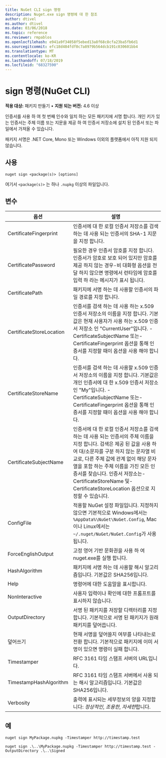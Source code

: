 ```yaml
---
title: NuGet CLI sign 명령
description: Nuget.exe sign 명령에 대 한 참조
author: dtivel
ms.author: dtivel
ms.date: 03/06/2018
ms.topic: reference
ms.reviewer: rmpablos
ms.openlocfilehash: e941a9f34058f5ebed13a8f68c8cfa23ba5fb6d1
ms.sourcegitcommit: efc18d484fdf0c7a8979b564dcb191c030601bb4
ms.translationtype: MT
ms.contentlocale: ko-KR
ms.lasthandoff: 07/18/2019
ms.locfileid: "68327590"
---
```

# <a name="sign-command-nuget-cli"></a>sign 명령(NuGet CLI)

**적용 대상:** 패키지 만들기 &bullet; **지원 되는 버전:** 4.6 이상

인증서를 사용 하 여 첫 번째 인수와 일치 하는 모든 패키지에 서명 합니다. 개인 키가 있는 인증서는 주체 이름 또는 지문을 제공 하 여 인증서 저장소에 설치 된 인증서 또는 파일에서 가져올 수 있습니다.

패키지 서명은 .NET Core, Mono 또는 Windows 이외의 플랫폼에서 아직 지원 되지 않습니다.

## <a name="usage"></a>사용

```cli
nuget sign <package(s)> [options]
```

여기서 `<package(s)>` 는 하나 `.nupkg` 이상의 파일입니다.

## <a name="options"></a>변수

| 옵션 | 설명 |
| --- | --- |
| CertificateFingerprint | 인증서에 대 한 로컬 인증서 저장소를 검색 하는 데 사용 되는 인증서의 SHA-1 지문을 지정 합니다. |
| CertificatePassword | 필요한 경우 인증서 암호를 지정 합니다. 인증서가 암호로 보호 되어 있지만 암호를 제공 하지 않는 경우-비 대화형 옵션을 전달 하지 않으면 명령에서 런타임에 암호를 입력 하 라는 메시지가 표시 됩니다. |
| CertificatePath | 패키지에 서명 하는 데 사용할 인증서의 파일 경로를 지정 합니다. |
| CertificateStoreLocation | 인증서를 검색 하는 데 사용 하는 x.509 인증서 저장소의 이름을 지정 합니다. 기본값은 현재 사용자가 사용 하는 x.509 인증서 저장소 인 "CurrentUser"입니다. -CertificateSubjectName 또는-CertificateFingerprint 옵션을 통해 인증서를 지정할 때이 옵션을 사용 해야 합니다. |
| CertificateStoreName | 인증서를 검색 하는 데 사용할 x.509 인증서 저장소의 이름을 지정 합니다. 기본값은 개인 인증서에 대 한 x.509 인증서 저장소 인 "My"입니다. -CertificateSubjectName 또는-CertificateFingerprint 옵션을 통해 인증서를 지정할 때이 옵션을 사용 해야 합니다. |
| CertificateSubjectName | 인증서에 대 한 로컬 인증서 저장소를 검색 하는 데 사용 되는 인증서의 주체 이름을 지정 합니다.  검색은 제공 된 값을 사용 하 여 대/소문자를 구분 하지 않는 문자열 비교로, 다른 주체 값에 관계 없이 해당 문자열을 포함 하는 주체 이름을 가진 모든 인증서를 찾습니다.  인증서 저장소는-CertificateStoreName 및-CertificateStoreLocation 옵션으로 지정할 수 있습니다. |
| ConfigFile | 적용할 NuGet 설정 파일입니다. 지정하지 않으면 기본적으로 Windows에서는 `%AppData%\NuGet\NuGet.Config`, Mac이나 Linux에서는 `~/.nuget/NuGet/NuGet.Config`가 사용됩니다.|
| ForceEnglishOutput | 고정 영어 기반 문화권을 사용 하 여 nuget.exe를 실행 합니다. |
| HashAlgorithm | 패키지에 서명 하는 데 사용할 해시 알고리즘입니다. 기본값은 SHA256입니다. |
| Help | 명령어에 대한 도움말을 표시합니다. |
| NonInteractive | 사용자 입력이나 확인에 대한 프롬프트를 표시하지 않습니다. |
| OutputDirectory | 서명 된 패키지를 저장할 디렉터리를 지정 합니다. 기본적으로 서명 된 패키지가 원래 패키지를 덮어씁니다. |
| 덮어쓰기 | 현재 서명을 덮어쓸지 여부를 나타내는로 전환 합니다. 기본적으로 패키지에 이미 서명이 있으면 명령이 실패 합니다. |
| Timestamper | RFC 3161 타임 스탬프 서버의 URL입니다. |
| TimestampHashAlgorithm | RFC 3161 타임 스탬프 서버에서 사용 되는 해시 알고리즘입니다. 기본값은 SHA256입니다. |
| Verbosity | 출력에 표시되는 세부정보의 양을 지정합니다: *정상적인*, *조용한*, *자세한*합니다. |

## <a name="examples"></a>예

```cli
nuget sign MyPackage.nupkg -Timestamper http://timestamp.test

nuget sign .\..\MyPackage.nupkg -Timestamper http://timestamp.test -OutputDirectory .\..\Signed
```